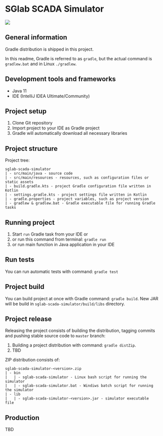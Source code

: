 # SGlab SCADA Simulator

![](http://https://github.com/lucijamatulin/SGLab-SCADA-simulator/blob/main/assets/demo_gif.gif)

## General information

Gradle distribution is shipped in this project.

In this readme, Gradle is referred to as `gradle`, 
but the actual command is `gradlew.bat` and in Linux `./gradlew`.

## Development tools and frameworks

- Java 11
- IDE (IntelliJ IDEA Ultimate/Community)

## Project setup

1. Clone Git repository
2. Import project to your IDE as Gradle project
3. Gradle will automatically download all necessary libraries

## Project structure

Project tree:

```
sglab-scada-simulator
| - src/main/java - source code
| - src/main/resources - resources, such as configuration files or static assets
| - build.gradle.kts - project Gradle configuration file written in Kotlin
| - settings.gradle.kts - project settings file written in Kotlin
| - gradle.properties - project variables, such as project version
| - gradlew & gradlew.bat - Gradle executable file for running Gradle tasks
```
## Running project

1. Start `run` Gradle task from your IDE or 
2. or run this command from terminal: `gradle run`
2. or run main function in Java application in your IDE

## Run tests

You can run automatic tests with command: `gradle test`

## Project build

You can build project at once with Gradle command: `gradle build`.
New JAR will be build in `sglab-scada-simulator/build/libs` directory.

## Project release

Releasing the project consists of building the distribution, tagging commits 
and pushing stable source code to `master` branch:

1. Building a project distribution with command: `gradle distZip`.
2. TBD

ZIP distribution consists of:

```
sglab-scada-simulator-<version>.zip
| - bin
|   | - sglab-scada-simulator - Linux bash script for running the simulator
|   | - sglab-scada-simulator.bat - Windiws batch script for running the simulator
| - lib
|   | - sglab-scada-simulator-<version>.jar - simulator executable file
```

## Production

TBD
